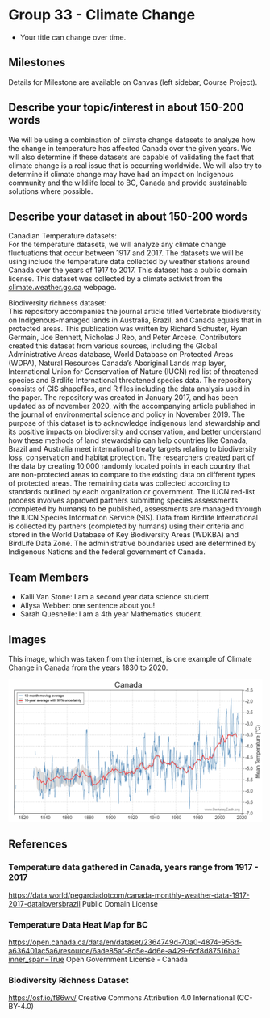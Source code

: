 # Group 33 - Climate Change

- Your title can change over time.

## Milestones

Details for Milestone are available on Canvas (left sidebar, Course Project).

## Describe your topic/interest in about 150-200 words

We will be using a combination of climate change datasets to analyze how the change in temperature has affected Canada over the given years. We will also determine if these datasets are capable of validating the fact that climate change is a real issue that is occurring worldwide. We will also try to determine if climate change may have had an impact on Indigenous community and the wildlife local to BC, Canada and provide sustainable solutions where possible.

## Describe your dataset in about 150-200 words

Canadian Temperature datasets:  
For the temperature datasets, we will analyze any climate change fluctuations that occur between 1917 and 2017. The datasets we will be using include the temperature data collected by weather stations around Canada over the years of 1917 to 2017. This dataset has a public domain license. This dataset was collected by a climate activist from the [climate.weather.gc.ca](https://climate.weather.gc.ca/prods_servs/cdn_climate_summary_e.html) webpage.

Biodiversity richness dataset:  
This repository accompanies the journal article titled Vertebrate biodiversity on Indigenous-managed lands in Australia, Brazil, and Canada equals that in protected areas. This publication was written by Richard Schuster, Ryan Germain, Joe Bennett, Nicholas J Reo, and Peter Arcese. Contributors created this dataset from various sources, including the Global Administrative Areas database, World Database on Protected Areas (WDPA), Natural Resources Canada’s Aboriginal Lands map layer, International Union for Conservation of Nature (IUCN) red list of threatened species and Birdlife International threatened species data. The repository consists of GIS shapefiles, and R files including the data analysis used in the paper. The repository was created in January 2017, and has been updated as of november 2020, with the accompanying article published in the journal of environmental science and policy in November 2019. The purpose of this dataset is to acknowledge indigenous land stewardship and its positive impacts on biodiversity and conservation, and better understand how these methods of land stewardship can help countries like Canada, Brazil and Australia meet international treaty targets relating to biodiversity loss, conservation and habitat protection. The researchers created part of the data by creating 10,000 randomly located points in each country that are non-protected areas to compare to the existing data on different types of protected areas. The remaining data was collected according to standards outlined by each organization or government. The IUCN red-list process involves approved partners submitting species assessments (completed by humans) to be published, assessments are managed through the IUCN Species Information Service (SIS). Data from Birdlife International is collected by partners (completed by humans) using their criteria and stored in the World Database of Key Biodiversity Areas (WDKBA) and BirdLife Data Zone. The administrative boundaries used are determined by Indigenous Nations and the federal government of Canada.




## Team Members

- Kalli Van Stone: I am a second year data science student.
- Allysa Webber: one sentence about you!
- Sarah Quesnelle: I am a 4th year Mathematics student.

## Images

This image, which was taken from the internet, is one example of Climate Change in Canada from the years 1830 to 2020.

![Canadian Temperature Change](./images/Canada-temperature-chart.png)

## References

### Temperature data gathered in Canada, years range from 1917 - 2017

https://data.world/pegarciadotcom/canada-monthly-weather-data-1917-2017-dataloversbrazil
Public Domain License


### Temperature Data Heat Map for BC

https://open.canada.ca/data/en/dataset/2364749d-70a0-4874-956d-a636401ac5a6/resource/6ade85af-8d5e-4d6e-a429-6cf8d87516ba?inner_span=True
Open Government License - Canada

### Biodiversity Richness Dataset
https://osf.io/f86wv/
Creative Commons Attribution 4.0 International (CC-BY-4.0)
